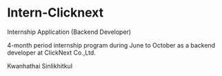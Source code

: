 # Intern-Clicknext
Internship Application (Backend Developer)

4-month period internship program during June to October as a backend developer at ClickNext Co.,Ltd.

Kwanhathai Sinlikhitkul


